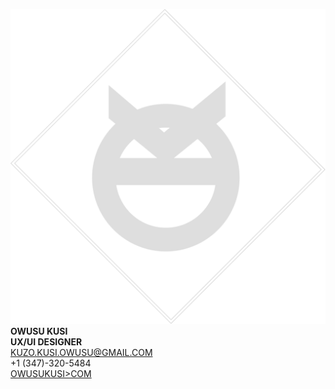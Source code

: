 ![](images/resumelogo.png "logo")
**OWUSU KUSI**  <br>
**UX/UI DESIGNER**<br>
<KUZO.KUSI.OWUSU@GMAIL.COM> <br>
+1 (347)-320-5484 <br>
[OWUSUKUSI>COM](https://www.owusukusi.com "My Portfolio")
